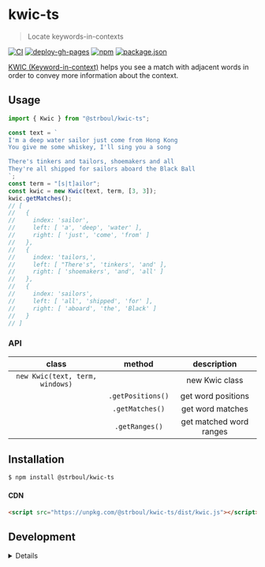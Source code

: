 # kwic-ts

>  Locate keywords-in-contexts

<!-- badges: start -->
[![CI](https://github.com/strboul/kwic-ts/actions/workflows/CI.yml/badge.svg)](https://github.com/strboul/kwic-ts/actions/workflows/CI.yml)
[![deploy-gh-pages](https://github.com/strboul/kwic-ts/actions/workflows/deploy-gh-pages.yml/badge.svg)](https://github.com/strboul/kwic-ts/actions/workflows/deploy-gh-pages.yml)
[![npm](https://img.shields.io/npm/v/@strboul/kwic-ts?label=npm%20release&color=%23EA2039)](https://www.npmjs.com/package/@strboul/kwic-ts)
[![package.json](https://img.shields.io/github/package-json/v/strboul/kwic-ts?color=blue&label=package.json)](https://github.com/strboul/kwic-ts/blob/master/package.json)
<!-- badges: end -->

[KWIC (Keyword-in-context)](https://en.wikipedia.org/wiki/Key_Word_in_Context) helps you see a match with adjacent words in order to
convey more information about the context.

## Usage

```typescript
import { Kwic } from "@strboul/kwic-ts";

const text = `
I'm a deep water sailor just come from Hong Kong
You give me some whiskey, I'll sing you a song

There's tinkers and tailors, shoemakers and all
They're all shipped for sailors aboard the Black Ball
`;
const term = "[s|t]ailor";
const kwic = new Kwic(text, term, [3, 3]);
kwic.getMatches();
// [
//   {
//     index: 'sailor',
//     left: [ 'a', 'deep', 'water' ],
//     right: [ 'just', 'come', 'from' ]
//   },
//   {
//     index: 'tailors,',
//     left: [ "There's", 'tinkers', 'and' ],
//     right: [ 'shoemakers', 'and', 'all' ]
//   },
//   {
//     index: 'sailors',
//     left: [ 'all', 'shipped', 'for' ],
//     right: [ 'aboard', 'the', 'Black' ]
//   }
// ]
```

### API

| class                           | method            | description                 |
|:-------------------------------:|:-----------------:|:---------------------------:|
| `new Kwic(text, term, windows)` |                   | new Kwic class              |
|                                 | `.getPositions()` | get word positions          |
|                                 | `.getMatches()`   | get word matches            |
|                                 | `.getRanges()`    | get matched word ranges     |

## Installation

```bash
$ npm install @strboul/kwic-ts
```

#### CDN

```html
<script src="https://unpkg.com/@strboul/kwic-ts/dist/kwic.js"></script>
```

## Development

<details>

### Running tests & debugging

```bash
# run tests:
npm run test

# start debugger:
npm run test:debug-devtools # via Chrome DevTools

npm run test:debug-repl # via node.js REPL
npm run test:debug-repl -- kwic.test.ts -t "token" # specify optional file and test pattern

npm run npm:link # create a symbolic link from globally-installed package-name to node_modules
npm run npm:publish # publish to npm registry (with credentials)
```

### Release to npm

```bash
npm run npm:bumpVersion <version> # e.g. 0.1.2
npm run npm:release
# after publishing
npm run npm:view
```

### General

+ The TS *types* starts with a `T` and follow the UpperCamelCase. Same rule
  applies for the *interfaces* but they start with an `I`.

### Module path resolution

+ [tsconfig-paths](https://github.com/dividab/tsconfig-paths) is used for path resolution.

+ [tsc-alias](https://github.com/justkey007/tsc-alias) is to resolve paths in the `dist` folder.

</details>
